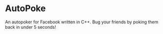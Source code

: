 AutoPoke
========

An autopoker for Facebook written in C++.  Bug your friends by poking them back in under 5 seconds!